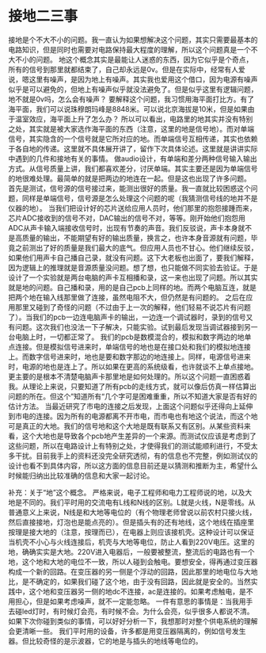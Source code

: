 # 接地二三事
接地是个不大不小的问题。我一直认为如果想解决这个问题，其实只需要最基本的电路知识，但是同时也需要对电路保持最大程度的理解，所以这个问题真是一个不大不小的问题。
地这个概念其实是最能让人迷惑的东西，因为它似乎是个奇点，所有的信号到那里就都结束了，自己却永远是0v。但是在实际中，经常有人爱说，嗯这里有噪声，是因为地上有噪声。其实我也爱用这个借口，因为电源有噪声似乎是可以避免的，但地上有噪声似乎就没法避免了。但是似乎这里有逻辑问题，地不就是0v吗，怎么会有噪声？
要解释这个问题，我习惯用海平面打比方。有了海平面，我们可以说珠穆朗玛峰是8848米。可以说北京海拔是10米，但是如果由于温室效应，海平面上升了怎么办？
所以可以看出，电路里的地其实并没有特别之处，其实就是被大家选作海平面的东西（注意，这里的地是信号地）。而对单端信号，其实隐含的一个信号就是它所对应的地。而单端信号互相传递，其实也依赖于各自地的传递。这里就不具体展开讲了，留作下次具体论述。这里就是讲讲实际中遇到的几件和接地有关的事情。
做audio设计，有单端和差分两种信号输入输出方式。从信号质量上讲，我们都喜欢差分，讨厌单端。其实主要还是因为单端信号的地很难处理。最简单的就是把两边的地连在一起。但是这也出现了许多问题。
首先是测试，信号源的信号接过来，能测出很好的质量。我一直就比较困惑这个问题，同样是单端信号，信号源是怎么处理这个问题的呢（我猜测信号线的地并不是仪器的地）。
当我们把设计好的芯片送给应用人员时，他们那里的抱怨接踵而来，芯片ADC接收到的信号不对，DAC输出的信号不对，等等。刚开始他们抱怨用ADC从声卡输入端接收信号时，出现有节奏的声音。我们反驳说，声卡本身就不是高质量的输出，不能期望有好的输出质量，换言之，也许本身音源就有问题，毕竟之前测出了好的质量是我们最大的底气。但应用人员也不甘心。他们继续反驳，如果他们用声卡自己播自己录，就没有问题。这下大老板也出面了，要我们解释，因为逻辑上的推理就是音源质量没问题。想了想，也只能做不同实验去验证。于是设计了一个实验就是两台电脑的声卡互相播和录，这一来也出现了问题。所以其实就是地的问题。自己播和录，用的是自己pcb上同样的地。而两个电脑互连，就是把两个地在输入线那里做了连接，虽然电阻不大，但仍然是有问题的。
之后在应用那里又碰到了奇怪的问题（不过由于上一次的解释，他们轻易不说芯片有问题了）。当我们的pcb一边连电脑声卡的输出，一边连一个调试器时，录到的信号又有问题。这次我们也没法一下子解决，只能实验。试到最后发现当调试器接到另一台电脑上时，一切都正常了。
我们的pcb是数模混合的，模拟和数字两边的地单点连接。但是模拟信号进来时，单端信号的地也是在接口处和我们的模拟地连接上。而数字信号进来时，地也是要和数字那边的地连接上。同样，电源信号进来时，电源的地也是连上了。所以如果在更高的系统级看，也许就谈不上单点接地。更主要的是根本不清楚电脑声卡那里地是如何处理的。所以这个问题一直困惑着我。从理论上来说，只要知道了所有pcb的走线方式，就可以像后仿真一样估算出问题的所在。但这个”知道所有“几个字可是困难重重，所以不知道大家是否有好的估计方法。
当最近研究了市电的连接之后发现，上面这个问题似乎还得向上延伸到市电的连接。因为所有的电源都离不开市电，而市电也有地这个说法，而这个地可是真正的大地。我们的信号地和这个大地是既有联系又有区别。从某些资料来看，这个大地也是导致各个pcb地产生差异的一个来源。而测试仪应该是考虑到了这些问题，所以在电路设计上有特别之处，才使得我们的测试能顺利进行，不受太多干扰。目前我手上的资料还没完全研究透彻，有的信息也不完整，例如测试仪的设计也看不到具体内容，所以这方面的信息目前还是以猜测和推断为主，希望什么时候能归纳出比较准确的信息和大家一起讨论。

补充：关于“地”这个概念。
严格来说，电子工程师和电力工程师说的地，以及大地是不同的。我们平时用的交流电有L线和N线的区别。L就是火线，N是零线。从普通意义上来说，N线是和大地等电位的（有个物理老师曾说以前农村只接火线，然后直接接地，灯泡也是能点亮的）。但是插头有的还有地线，这个地线在插座里按理是接大地的（注意，按理而已），在电器上则应该接机壳。这种设计可以保证当机壳不小心与火线连接后，机壳与大地等电位，防止人看到220V电压。这里的地，确确实实是大地。220V进入电器后，一般要被整流，整流后的电路也有一个地，这个地和大地的电位不一致，所以人碰到会触电。要想安全，得再通过变压器构成一个新的回路。在变压器的另一侧是个浮动的回路，因此那里的地电位与大地比，是不确定的，如果我们碰了这个地，由于没有回路，因此就是安全的。当然实践中，这个地和变压器另一侧的地dc不连接，ac是连接的。如果考虑触电，是不用担心，但是如果考虑噪声，就不一定能忽略。
一件有意思的事情是：当我用手去碰led灯时，有时候灯会亮，有时候不会。为什么会亮，似乎很多人都说不清。如果下次你碰到类似的事情，可以好好分析一下，我想那时对整个供电系统的理解会更清晰一些。
我们平时用的设备，许多都是用变压器隔离的，例如信号发生器。但比较奇怪的是示波器，它的地是与插头的地线等电位的。
 

